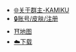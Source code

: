 * [🌐关于群主-KAMIKU](https://kamikuz.cn)
* [🔒账号/皮肤/注册](https://skin.mc.kamikuz.cn)
* [⛩️地图](http://map.server.kamikuz.cn/)
* [☁️下载](/download.html)

